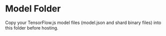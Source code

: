 # Model Folder

Copy your TensorFlow.js model files (model.json and shard binary files) into this folder before hosting.
